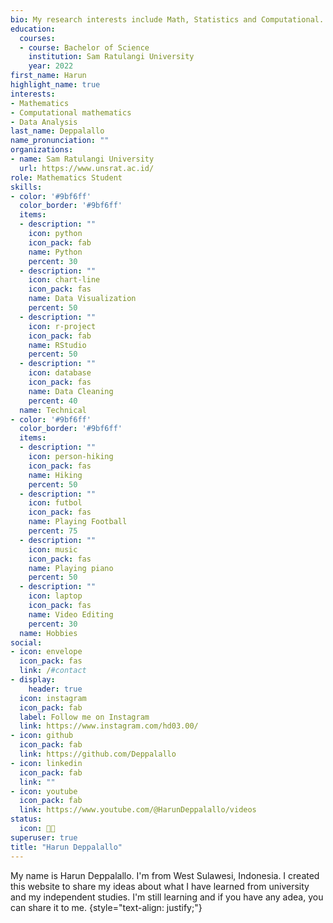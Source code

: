 ```yaml
---
bio: My research interests include Math, Statistics and Computational.
education:
  courses:
  - course: Bachelor of Science
    institution: Sam Ratulangi University
    year: 2022
first_name: Harun
highlight_name: true
interests:
- Mathematics
- Computational mathematics
- Data Analysis
last_name: Deppalallo
name_pronunciation: ""
organizations:
- name: Sam Ratulangi University
  url: https://www.unsrat.ac.id/
role: Mathematics Student
skills:
- color: '#9bf6ff'
  color_border: '#9bf6ff'
  items:
  - description: ""
    icon: python
    icon_pack: fab
    name: Python
    percent: 30
  - description: ""
    icon: chart-line
    icon_pack: fas
    name: Data Visualization
    percent: 50
  - description: ""
    icon: r-project
    icon_pack: fab
    name: RStudio
    percent: 50
  - description: ""
    icon: database
    icon_pack: fas
    name: Data Cleaning
    percent: 40
  name: Technical
- color: '#9bf6ff'
  color_border: '#9bf6ff'
  items:
  - description: ""
    icon: person-hiking
    icon_pack: fas
    name: Hiking
    percent: 50
  - description: ""
    icon: futbol
    icon_pack: fas
    name: Playing Football
    percent: 75
  - description: ""
    icon: music
    icon_pack: fas
    name: Playing piano
    percent: 50
  - description: ""
    icon: laptop
    icon_pack: fas
    name: Video Editing
    percent: 30
  name: Hobbies
social:
- icon: envelope
  icon_pack: fas
  link: /#contact
- display:
    header: true
  icon: instagram
  icon_pack: fab
  label: Follow me on Instagram
  link: https://www.instagram.com/hd03.00/
- icon: github
  icon_pack: fab
  link: https://github.com/Deppalallo
- icon: linkedin
  icon_pack: fab
  link: ""
- icon: youtube
  icon_pack: fab
  link: https://www.youtube.com/@HarunDeppalallo/videos
status:
  icon: 🧑‍💻️
superuser: true
title: "Harun Deppalallo"
---
```


My name is Harun Deppalallo. I'm from West Sulawesi, Indonesia. I created this website to share my ideas about what I have learned from university and my independent studies. I'm still learning and if you have any adea, you can share it to me.
{style="text-align: justify;"}
